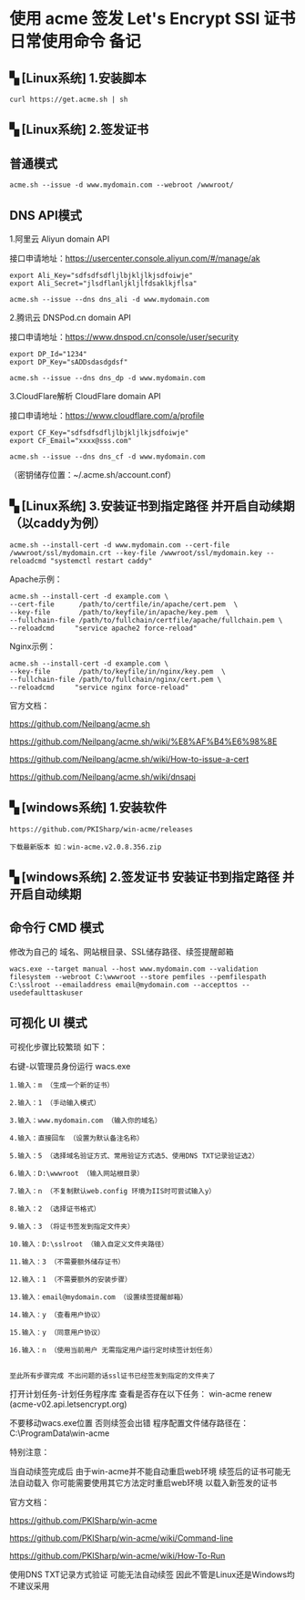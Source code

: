# 使用 acme 签发 Let's Encrypt SSl 证书 日常使用命令 备记

## ▚ [Linux系统] 1.安装脚本

```
curl https://get.acme.sh | sh
```

## ▚ [Linux系统] 2.签发证书

## 普通模式

```
acme.sh --issue -d www.mydomain.com --webroot /wwwroot/
```

## DNS API模式

1.阿里云 Aliyun domain API

接口申请地址：https://usercenter.console.aliyun.com/#/manage/ak

```
export Ali_Key="sdfsdfsdfljlbjkljlkjsdfoiwje"
export Ali_Secret="jlsdflanljkljlfdsaklkjflsa"

acme.sh --issue --dns dns_ali -d www.mydomain.com
```

2.腾讯云 DNSPod.cn domain API

接口申请地址：https://www.dnspod.cn/console/user/security

```
export DP_Id="1234"
export DP_Key="sADDsdasdgdsf"

acme.sh --issue --dns dns_dp -d www.mydomain.com
```

3.CloudFlare解析 CloudFlare domain API

接口申请地址：https://www.cloudflare.com/a/profile

```
export CF_Key="sdfsdfsdfljlbjkljlkjsdfoiwje"
export CF_Email="xxxx@sss.com"

acme.sh --issue --dns dns_cf -d www.mydomain.com
```

（密钥储存位置：~/.acme.sh/account.conf）

## ▚ [Linux系统] 3.安装证书到指定路径 并开启自动续期（以caddy为例）

```
acme.sh --install-cert -d www.mydomain.com --cert-file /wwwroot/ssl/mydomain.crt --key-file /wwwroot/ssl/mydomain.key --reloadcmd "systemctl restart caddy"
```

Apache示例：
```
acme.sh --install-cert -d example.com \
--cert-file      /path/to/certfile/in/apache/cert.pem  \
--key-file       /path/to/keyfile/in/apache/key.pem  \
--fullchain-file /path/to/fullchain/certfile/apache/fullchain.pem \
--reloadcmd     "service apache2 force-reload"
```

Nginx示例：
```
acme.sh --install-cert -d example.com \
--key-file       /path/to/keyfile/in/nginx/key.pem  \
--fullchain-file /path/to/fullchain/nginx/cert.pem \
--reloadcmd     "service nginx force-reload"
```

官方文档：

https://github.com/Neilpang/acme.sh

https://github.com/Neilpang/acme.sh/wiki/%E8%AF%B4%E6%98%8E

https://github.com/Neilpang/acme.sh/wiki/How-to-issue-a-cert

https://github.com/Neilpang/acme.sh/wiki/dnsapi

## ▚ [windows系统] 1.安装软件

```
https://github.com/PKISharp/win-acme/releases

下载最新版本 如：win-acme.v2.0.8.356.zip
```

## ▚ [windows系统] 2.签发证书 安装证书到指定路径 并开启自动续期

## 命令行 CMD 模式

修改为自己的 域名、网站根目录、SSL储存路径、续签提醒邮箱

```
wacs.exe --target manual --host www.mydomain.com --validation filesystem --webroot C:\wwwroot --store pemfiles --pemfilespath C:\sslroot --emailaddress email@mydomain.com --accepttos --usedefaulttaskuser
```

## 可视化 UI 模式

可视化步骤比较繁琐 如下：

右键-以管理员身份运行 wacs.exe

```
1.输入：m （生成一个新的证书） 

2.输入：1 （手动输入模式）

3.输入：www.mydomain.com （输入你的域名）

4.输入：直接回车 （设置为默认备注名称）

5.输入：5 （选择域名验证方式、常用验证方式选5、使用DNS TXT记录验证选2）

6.输入：D:\wwwroot （输入网站根目录）

7.输入：n （不复制默认web.config 环境为IIS时可尝试输入y）

8.输入：2 （选择证书格式）

9.输入：3 （将证书签发到指定文件夹）

10.输入：D:\sslroot （输入自定义文件夹路径）

11.输入：3 （不需要额外储存证书）

12.输入：1 （不需要额外的安装步骤）

13.输入：email@mydomain.com （设置续签提醒邮箱）

14.输入：y （查看用户协议）

15.输入：y （同意用户协议）

16.输入：n （使用当前用户 无需指定用户运行定时续签计划任务）


至此所有步骤完成 不出问题的话ssl证书已经签发到指定的文件夹了
```

打开计划任务-计划任务程序库 查看是否存在以下任务：
win-acme renew (acme-v02.api.letsencrypt.org)

不要移动wacs.exe位置 否则续签会出错 程序配置文件储存路径在：
C:\ProgramData\win-acme

特别注意：

当自动续签完成后 由于win-acme并不能自动重启web环境 续签后的证书可能无法自动载入
你可能需要使用其它方法定时重启web环境 以载入新签发的证书

官方文档：

https://github.com/PKISharp/win-acme

https://github.com/PKISharp/win-acme/wiki/Command-line

https://github.com/PKISharp/win-acme/wiki/How-To-Run

使用DNS TXT记录方式验证 可能无法自动续签 因此不管是Linux还是Windows均不建议采用

